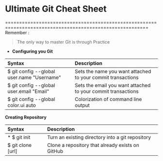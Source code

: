 # Ultimate Git Cheat Sheet
=========================================================================================================                                             
Remember :
> The only way to master Git is through Practice   

* **Configuring you Git**      


| Syntax | Description |                        
| :--- | :--- |                                                                                
| $ git config --global user.name "Username" | Sets the name you want attached to your commit transactions |          
| $ git config --global user.email "Email" | Sets the email you want attached to your commit transactions |             
| $ git config --global color.ui auto | Colorization of command line output |                                 

	
 **Creating Repository**

| Syntax | Description |                        
| :--- | :--- |                                                                                
| * $ git init | Turn an existing directory into a git repository |          
| $ git clone [url] | Clone a repository that already exists on GitHub |              
